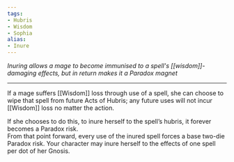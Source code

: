 ```yaml
---
tags:
- Hubris
- Wisdom
- Sophia
alias:
- Inure
---
```


_Inuring allows a mage to become immunised to a spell's [[wisdom]]-damaging effects, but in return makes it a Paradox magnet_

---

If a mage suffers [[Wisdom]] loss through use of a spell, she can choose to wipe that spell from future Acts of Hubris; any future uses will not incur [[Wisdom]] loss no matter the action. 

If she chooses to do this, to inure herself to the spell’s hubris, it forever becomes a Paradox risk. \
From that point forward, every use of the inured spell forces a base two-die Paradox risk. Your character may inure herself to the effects of one spell per dot of her Gnosis.